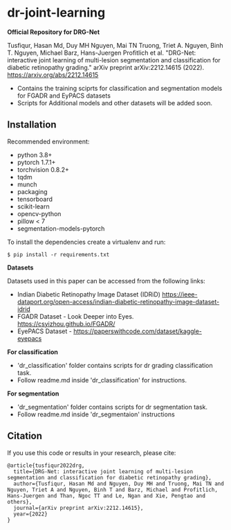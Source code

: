 # dr-joint-learning
**Official Repository for DRG-Net**

Tusfiqur, Hasan Md, Duy MH Nguyen, Mai TN Truong, Triet A. Nguyen, Binh T. Nguyen, Michael Barz, Hans-Juergen Profitlich et al. "DRG-Net: interactive joint learning of multi-lesion segmentation and classification for diabetic retinopathy grading." arXiv preprint arXiv:2212.14615 (2022).
https://arxiv.org/abs/2212.14615
- Contains the training sciprts for classification and segmentation models for FGADR and EyPACS datasets
- Scripts for Additional models and other datasets will be added soon.

## Installation

Recommended environment:
- python 3.8+
- pytorch 1.7.1+
- torchvision 0.8.2+
- tqdm
- munch
- packaging
- tensorboard
- scikit-learn
- opencv-python
- pillow < 7
- segmentation-models-pytorch

To install the dependencies create a virtualenv and run:
```shell
$ pip install -r requirements.txt
```
**Datasets**

Datasets used in this paper can be accessed from the following links:
- Indian Diabetic Retinopathy Image Dataset (IDRiD)
https://ieee-dataport.org/open-access/indian-diabetic-retinopathy-image-dataset-idrid
- FGADR Dataset - Look Deeper into Eyes. https://csyizhou.github.io/FGADR/
- EyePACS Dataset - https://paperswithcode.com/dataset/kaggle-eyepacs


**For classification**

- 'dr_classification' folder contains scripts for dr grading classification task.
- Follow readme.md inside 'dr_classification' for instructions.


**For segmentation**

- 'dr_segmentation' folder contains scripts for dr segmentation task.
-  Follow readme.md inside 'dr_segmentaion' instructions


## Citation
If you use this code or results in your research, please cite:
```
@article{tusfiqur2022drg,
  title={DRG-Net: interactive joint learning of multi-lesion segmentation and classification for diabetic retinopathy grading},
  author={Tusfiqur, Hasan Md and Nguyen, Duy MH and Truong, Mai TN and Nguyen, Triet A and Nguyen, Binh T and Barz, Michael and Profitlich, Hans-Juergen and Than, Ngoc TT and Le, Ngan and Xie, Pengtao and others},
  journal={arXiv preprint arXiv:2212.14615},
  year={2022}
}
```
